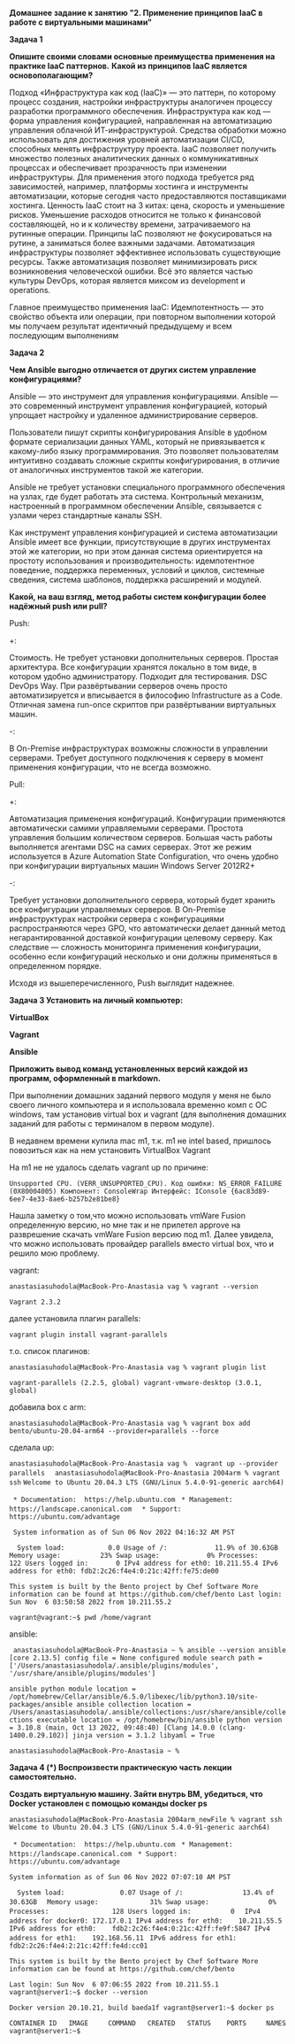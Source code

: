 **Домашнее задание к занятию "2. Применение принципов IaaC в работе с виртуальными машинами"**

**Задача 1**

**Опишите своими словами основные преимущества применения на практике IaaC паттернов.**
**Какой из принципов IaaC является основополагающим?**

Подход «Инфраструктура как код (IaaC)» — это паттерн, по которому процесс создания, настройки инфраструктуры 
аналогичен процессу разработки программного обеспечения.
Инфраструктура как код —  форма управления конфигурацией, направленная на автоматизацию управления облачной ИТ-инфраструктурой. 
Средства обработки можно использовать для достижения уровней автоматизации CI/CD, способных менять инфраструктуру проекта. 
IaaC позволяет получить множество полезных аналитических данных о коммуникативных процессах и обеспечивает прозрачность при 
изменении инфраструктуры. Для применения этого подхода требуется ряд зависимостей, например, платформы хостинга и 
инструменты автоматизации, которые сегодня часто предоставляются поставщиками хостинга.
Ценность IaaC стоит на 3 китах: цена, скорость и уменьшение рисков. Уменьшение расходов относится не только к финансовой составляющей, 
но и к количеству времени, затрачиваемого на рутинные операции. Принципы IaC позволяют не фокусироваться на рутине, 
а заниматься более важными задачами. Автоматизация инфраструктуры позволяет эффективнее использовать существующие ресурсы. 
Также автоматизация позволяет минимизировать риск возникновения человеческой ошибки. Всё это является частью культуры DevOps, 
которая является миксом из development и operations.

Главное преимущество применения IaaC:
Идемпотентность — это свойство объекта или операции, при повторном выполнении которой мы получаем результат идентичный 
предыдущему и всем последующим выполнениям

**Задача 2**

**Чем Ansible выгодно отличается от других систем управление конфигурациями?**


Ansible — это инструмент для управления конфигурациями.
Ansible — это современный инструмент управления конфигурацией, который упрощает настройку и удаленное администрирование серверов.

Пользователи пишут скрипты конфигурирования Ansible в удобном формате сериализации данных YAML, который не привязывается 
к какому-либо языку программирования. Это позволяет пользователям интуитивно создавать сложные скрипты конфигурирования, 
в отличие от аналогичных инструментов такой же категории.

Ansible не требует установки специального программного обеспечения на узлах, где будет работать эта система. Контрольный механизм, 
настроенный в программном обеспечении Ansible, связывается с узлами через стандартные каналы SSH.

Как инструмент управления конфигурацией и система автоматизации Ansible имеет все функции, присутствующие в других инструментах 
этой же категории, но при этом данная система ориентируется на простоту использования и производительность:
идемпотентное поведение, поддержка переменных, условий и циклов, системные сведения, система шаблонов, поддержка расширений и модулей.

**Какой, на ваш взгляд, метод работы систем конфигурации более надёжный push или pull?**


Push:

+:

Стоимость. Не требует установки дополнительных серверов.
Простая архитектура. Все конфигурации хранятся локально в том виде, в котором удобно администратору.
Подходит для тестирования. DSC DevOps Way. При развёртывании серверов очень просто автоматизируется и вписывается в философию Infrastructure as a Code.
Отличная замена run-once скриптов при развёртывании виртуальных машин.

-:

В On-Premise инфраструктурах возможны cложности в управлении серверами. Требует доступного подключения к серверу в момент применения 
конфигурации, что не всегда возможно.


Pull:

+:

Автоматизация применения конфигураций. Конфигурации применяются автоматически самими управляемыми серверами.
Простота управления большим количеством серверов. Большая часть работы выполняется агентами DSC на самих серверах.
Этот же режим используется в Azure Automation State Configuration, что очень удобно при конфигурации виртуальных машин Windows 
Server 2012R2+

-:

Требует установки дополнительного сервера, который будет хранить все конфигурации управляемых серверов.
В On-Premise инфраструктурах настройки сервера с конфигурациями распространяются через GPO, что автоматически делает данный 
метод негарантированной доставкой конфигурации целевому серверу.
Как следствие — сложность мониторинга применения конфигурации, особенно если конфигураций несколько и они должны применяться 
в определенном порядке.

Исходя из вышеперечисленного, Push выглядит надежнее.


**Задача 3
Установить на личный компьютер:**

**VirtualBox**

**Vagrant**

**Ansible**

**Приложить вывод команд установленных версий каждой из программ, оформленный в markdown.**


При выполнении домашних заданий первого модуля у меня не было своего личного компьютера и я использовала временно комп 
с ОС windows, там установив virtual box и vagrant (для выполнения домашних заданий для работы с терминалом в первом модуле).

В недавнем времени купила mac m1, т.к. m1 не intel based, пришлось повозиться как на нем установить
VirtualBox
Vagrant
 
На m1 не не удалось сделать vagrant up по причине:

`Unsupported CPU. (VERR_UNSUPPORTED_CPU).
Код ошибки:
NS_ERROR_FAILURE (0X80004005)
Компонент:
ConsoleWrap
Интерфейс:
IConsole {6ac83d89-6ee7-4e33-8ae6-b257b2e81be8}`

Нашла заметку о том,что можно использовать vmWare Fusion определенную версию, но мне так и не прилетел approve на разврешение
скачать vmWare Fusion версию под m1. Далее увидела, что можно использовать провайдер parallels вместо virtual box, что и
решило мою проблему.

vagrant:

`anastasiasuhodola@MacBook-Pro-Anastasia vag % vagrant --version
`

`Vagrant 2.3.2`

далее установила плагин parallels:

`vagrant plugin install vagrant-parallels`

т.о. список плагинов:

`anastasiasuhodola@MacBook-Pro-Anastasia vag % vagrant plugin list
`

`vagrant-parallels (2.2.5, global)
vagrant-vmware-desktop (3.0.1, global)`

добавила box c arm:

`anastasiasuhodola@MacBook-Pro-Anastasia vag % vagrant box add bento/ubuntu-20.04-arm64 --provider=parallels --force
`

сделала up:

`anastasiasuhodola@MacBook-Pro-Anastasia vag %  vagrant up --provider parallels 
`
`anastasiasuhodola@MacBook-Pro-Anastasia 2004arm % vagrant ssh`
`Welcome to Ubuntu 20.04.3 LTS (GNU/Linux 5.4.0-91-generic aarch64)`

` * Documentation:  https://help.ubuntu.com`
` * Management:     https://landscape.canonical.com`
`  * Support:        https://ubuntu.com/advantage`

 ` System information as of Sun 06 Nov 2022 04:16:32 AM PST`

`  System load:           0.0
  Usage of /:            11.9% of 30.63GB
  Memory usage:          23%
  Swap usage:            0%
  Processes:             122
  Users logged in:       0
  IPv4 address for eth0: 10.211.55.4
  IPv6 address for eth0: fdb2:2c26:f4e4:0:21c:42ff:fe75:de00`


`This system is built by the Bento project by Chef Software
More information can be found at https://github.com/chef/bento
Last login: Sun Nov  6 03:50:58 2022 from 10.211.55.2
`

`vagrant@vagrant:~$ pwd
/home/vagrant`

ansible:

`
anastasiasuhodola@MacBook-Pro-Anastasia ~ % ansible --version
ansible [core 2.13.5]
  config file = None
  configured module search path = ['/Users/anastasiasuhodola/.ansible/plugins/modules', '/usr/share/ansible/plugins/modules']`

`ansible python module location = /opt/homebrew/Cellar/ansible/6.5.0/libexec/lib/python3.10/site-packages/ansible
  ansible collection location = /Users/anastasiasuhodola/.ansible/collections:/usr/share/ansible/collections
  executable location = /opt/homebrew/bin/ansible
  python version = 3.10.8 (main, Oct 13 2022, 09:48:40) [Clang 14.0.0 (clang-1400.0.29.102)]
  jinja version = 3.1.2
  libyaml = True`

`anastasiasuhodola@MacBook-Pro-Anastasia ~ % `



**Задача 4 (*)
Воспроизвести практическую часть лекции самостоятельно.**

**Создать виртуальную машину.
Зайти внутрь ВМ, убедиться, что Docker установлен с помощью команды
docker ps**

`anastasiasuhodola@MacBook-Pro-Anastasia 2004arm_newFile % vagrant ssh                                 
Welcome to Ubuntu 20.04.3 LTS (GNU/Linux 5.4.0-91-generic aarch64)
`

` * Documentation:  https://help.ubuntu.com`
` * Management:     https://landscape.canonical.com`
` * Support:        https://ubuntu.com/advantage`


`System information as of Sun 06 Nov 2022 07:07:10 AM PST`

`  System load:              0.07
  Usage of /:               13.4% of 30.63GB`
`  Memory usage:             31%
  Swap usage:               0%`
`  Processes:                128
  Users logged in:          0`
`  IPv4 address for docker0: 172.17.0.1
  IPv4 address for eth0:    10.211.55.5`
`  IPv6 address for eth0:    fdb2:2c26:f4e4:0:21c:42ff:fe9f:5847
  IPv4 address for eth1:    192.168.56.11`
`  IPv6 address for eth1:    fdb2:2c26:f4e4:2:21c:42ff:fe4d:cc01
`

`This system is built by the Bento project by Chef Software
More information can be found at https://github.com/chef/bento`

`Last login: Sun Nov  6 07:06:55 2022 from 10.211.55.1
vagrant@server1:~$ docker --version`

`Docker version 20.10.21, build baeda1f
vagrant@server1:~$ docker ps`


`CONTAINER ID   IMAGE     COMMAND   CREATED   STATUS    PORTS     NAMES
vagrant@server1:~$ `